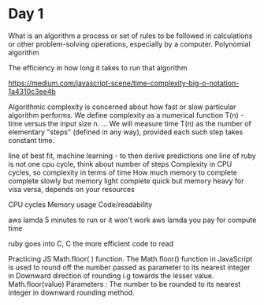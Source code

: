 # Day 1

What is an algorithm
a process or set of rules to be followed in calculations or other problem-solving operations, especially by a computer.
Polynomial algorithm

The efficiency in how long it takes to run that algorithm

https://medium.com/javascript-scene/time-complexity-big-o-notation-1a4310c3ee4b

Algorithmic complexity is concerned about how fast or slow particular algorithm performs. We define complexity as a numerical function T(n) - time versus the input size n. ... We will measure time T(n) as the number of elementary "steps" (defined in any way), provided each such step takes constant time.

line of best fit, machine learning - to then derive predictions
one line of ruby is not one cpu cycle, think about number of steps
Complexity in CPU cycles, so complexity in terms of time
How much memory to complete
complete slowly but memory light
complete quick but memory heavy for visa versa, depends on your resources

CPU cycles
Memory usage
Code/readability

aws lamda 5 minutes to run or it won't work
aws lamda you pay for compute time

ruby goes into C, C the more efficient code to read


Practicing JS
Math.floor( ) function. The Math.floor() function in JavaScript is used to round off the number passed as parameter to its nearest integer in Downward direction of rounding i.g towards the lesser value. Math.floor(value) Parameters : The number to be rounded to its nearest integer in downward rounding method.
